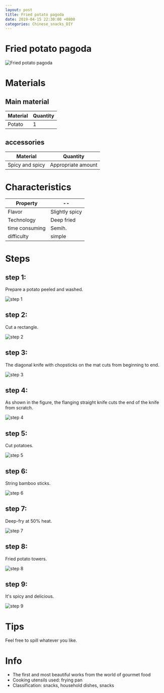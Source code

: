 ```yaml
---
layout: post
title: Fried potato pagoda
date: 2019-04-15 22:30:00 +0800
categories: Chinese_snacks_DIY
---
```


# Fried potato pagoda

![Fried potato pagoda]({{site.baseurl}}/img/399860/399860.jpg)

# Materials


## Main material

Material|Quantity
--|--
Potato|1

## accessories

Material|Quantity
--|--
Spicy and spicy|Appropriate amount

# Characteristics

Property|--
--|--
Flavor|Slightly spicy
Technology|Deep fried
time consuming|Semih.
difficulty|simple

# Steps

## step 1:

Prepare a potato peeled and washed.

![step 1]({{site.baseurl}}/img/399860/1.jpg)

## step 2:

Cut a rectangle.

![step 2]({{site.baseurl}}/img/399860/2.jpg)

## step 3:

The diagonal knife with chopsticks on the mat cuts from beginning to end.

![step 3]({{site.baseurl}}/img/399860/3.jpg)

## step 4:

As shown in the figure, the flanging straight knife cuts the end of the knife from scratch.

![step 4]({{site.baseurl}}/img/399860/4.jpg)

## step 5:

Cut potatoes.

![step 5]({{site.baseurl}}/img/399860/5.jpg)

## step 6:

String bamboo sticks.

![step 6]({{site.baseurl}}/img/399860/6.jpg)

## step 7:

Deep-fry at 50% heat.

![step 7]({{site.baseurl}}/img/399860/7.jpg)

## step 8:

Fried potato towers.

![step 8]({{site.baseurl}}/img/399860/8.jpg)

## step 9:

It's spicy and delicious.

![step 9]({{site.baseurl}}/img/399860/9.jpg)

# Tips

Feel free to spill whatever you like.

# Info

- The first and most beautiful works from the world of gourmet food
- Cooking utensils used: frying pan
- Classification: snacks, household dishes, snacks